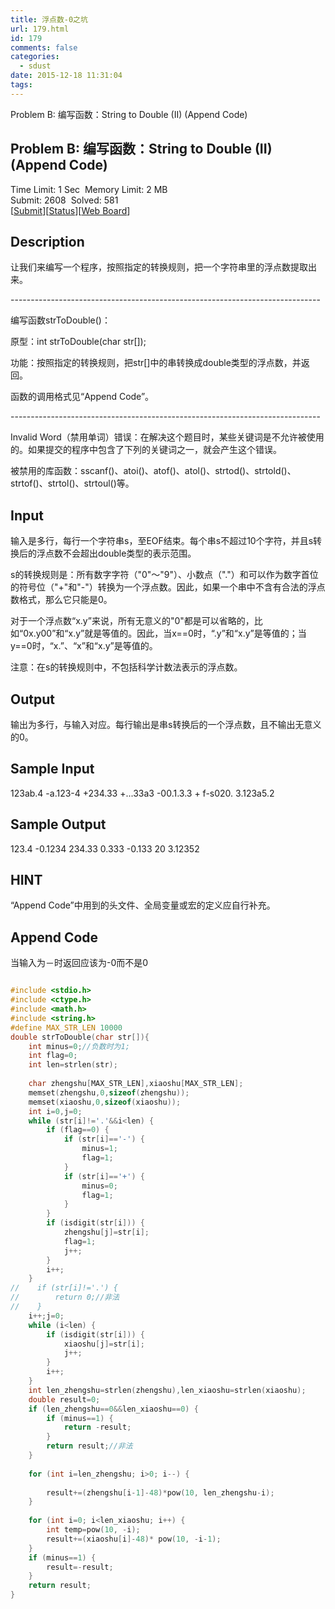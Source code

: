 ```yaml
---
title: 浮点数-0之坑
url: 179.html
id: 179
comments: false
categories:
  - sdust
date: 2015-12-18 11:31:04
tags:
---
```


Problem B: 编写函数：String to Double (II) (Append Code)

Problem B: 编写函数：String to Double (II) (Append Code)
---------------------------------------------------

Time Limit: 1 Sec  Memory Limit: 2 MB  
Submit: 2608  Solved: 581  
\[[Submit](submitpage.php?cid=2021&pid=1&langmask=1022)\]\[[Status](problemstatus.php?id=1188)\]\[[Web Board](bbs.php?pid=1188&cid=2021)\]

Description
-----------

让我们来编写一个程序，按照指定的转换规则，把一个字符串里的浮点数提取出来。

\-\-\-\-\-\-\-\-\-\-\-\-\-\-\-\-\-\-\-\-\-\-\-\-\-\-\-\-\-\-\-\-\-\-\-\-\-\-\-\-\-\-\-\-\-\-\-\-\-\-\-\-\-\-\-\-\-\-\-\-\-\-\-\-\-\-\-\-\-\-\-\-\-\-\-\-\-

编写函数strToDouble()：

原型：int strToDouble(char str\[\]);

功能：按照指定的转换规则，把str\[\]中的串转换成double类型的浮点数，并返回。

函数的调用格式见“Append Code”。

\-\-\-\-\-\-\-\-\-\-\-\-\-\-\-\-\-\-\-\-\-\-\-\-\-\-\-\-\-\-\-\-\-\-\-\-\-\-\-\-\-\-\-\-\-\-\-\-\-\-\-\-\-\-\-\-\-\-\-\-\-\-\-\-\-\-\-\-\-\-\-\-\-\-\-\-\-

Invalid Word（禁用单词）错误：在解决这个题目时，某些关键词是不允许被使用的。如果提交的程序中包含了下列的关键词之一，就会产生这个错误。

被禁用的库函数：sscanf()、atoi()、atof()、atol()、strtod()、strtold()、strtof()、strtol()、strtoul()等。

Input
-----

输入是多行，每行一个字符串s，至EOF结束。每个串s不超过10个字符，并且s转换后的浮点数不会超出double类型的表示范围。

s的转换规则是：所有数字字符（"0"～"9"）、小数点（"."）和可以作为数字首位的符号位（"+"和"-"）转换为一个浮点数。因此，如果一个串中不含有合法的浮点数格式，那么它只能是0。

对于一个浮点数“x.y”来说，所有无意义的"0"都是可以省略的，比如“0x.y00”和“x.y”就是等值的。因此，当x==0时，“.y”和“x.y”是等值的；当y==0时，“x.”、“x”和“x.y”是等值的。

注意：在s的转换规则中，不包括科学计数法表示的浮点数。

Output
------

输出为多行，与输入对应。每行输出是串s转换后的一个浮点数，且不输出无意义的0。

Sample Input
------------

123ab.4 -a.123-4 +234.33 +...33a3 -00.1.3.3 + f-s020. 3.123a5.2

Sample Output
-------------

123.4 -0.1234 234.33 0.333 -0.133 20 3.12352

HINT
----

“Append Code”中用到的头文件、全局变量或宏的定义应自行补充。

Append Code
-----------

当输入为－时返回应该为-0而不是0

```c

#include <stdio.h>
#include <ctype.h>
#include <math.h>
#include <string.h>
#define MAX_STR_LEN 10000
double strToDouble(char str[]){
    int minus=0;//负数时为1;
    int flag=0;
    int len=strlen(str);
    
    char zhengshu[MAX_STR_LEN],xiaoshu[MAX_STR_LEN];
    memset(zhengshu,0,sizeof(zhengshu));
    memset(xiaoshu,0,sizeof(xiaoshu));
    int i=0,j=0;
    while (str[i]!='.'&&i<len) {
        if (flag==0) {
            if (str[i]=='-') {
                minus=1;
                flag=1;
            }
            if (str[i]=='+') {
                minus=0;
                flag=1;
            }
        }
        if (isdigit(str[i])) {
            zhengshu[j]=str[i];
            flag=1;
            j++;
        }
        i++;
    }
//    if (str[i]!='.') {
//        return 0;//非法
//    }
    i++;j=0;
    while (i<len) {
        if (isdigit(str[i])) {
            xiaoshu[j]=str[i];
            j++;
        }
        i++;
    }
    int len_zhengshu=strlen(zhengshu),len_xiaoshu=strlen(xiaoshu);
    double result=0;
    if (len_zhengshu==0&&len_xiaoshu==0) {
        if (minus==1) {
            return -result;
        }
        return result;//非法
    }
    
    for (int i=len_zhengshu; i>0; i--) {
        
        result+=(zhengshu[i-1]-48)*pow(10, len_zhengshu-i);
    }
    
    for (int i=0; i<len_xiaoshu; i++) {
        int temp=pow(10, -i);
        result+=(xiaoshu[i]-48)* pow(10, -i-1);
    }
    if (minus==1) {
        result=-result;
    }
    return result;
}
```